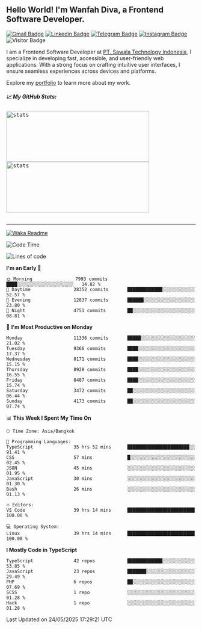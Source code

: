 ## Hello World! I'm Wanfah Diva, a Frontend Software Developer.

[![Gmail Badge](https://img.shields.io/badge/-Gmail-white?style=plastic&logo=Gmail&link=mailto:aditputrafirmansyah@gmail.com)](mailto:wanfahdivaa@gmail.com)
[![Linkedin Badge](https://img.shields.io/badge/-LinkedIn-blue?style=plastic&logo=Linkedin&link=https://www.linkedin.com/in/aditputrafirmansyah/)](https://www.linkedin.com/in/wanfahdiva/)
[![Telegram Badge](https://img.shields.io/badge/-Telegram-blue?style=plastic&logo=telegram&link=https://t.me/Adithya_13)](https://t.me/wanfahdiva)
[![Instagram Badge](https://img.shields.io/badge/-Instagram-white?style=plastic&logo=instagram&link=https://www.instagram.com/adithya_firmansyahputra/)](https://www.instagram.com/wnfhdva/)
![Visitor Badge](https://visitor-badge.laobi.icu/badge?page_id=wanfahdiva.wanfahdiva)

<p>
I am a Frontend Software Developer at <a href="https://sawala/tech" target="_blank">PT. Sawala Technology Indonesia</a>, I specialize in developing fast, accessible, and user-friendly web applications. With a strong focus on crafting intuitive user interfaces, I ensure seamless experiences across devices and platforms.

Explore my <a href="http://wanfahdiva-com.vercel.app/" target="_blank">portfolio</a> to learn more about my work.
</p>

<h5 align="left">
  
📈 **My GitHub Stats:**

</h5>

<div align="left">
<kbd>
  <img height="135em" width="380em" alt="stats" src="https://github-readme-stats-salesp07.vercel.app/api?username=wanfahdiva&count_private=true&show_icons=true&theme=react&rank_icon=github&border_radius=10&hide_title=true"></kbd>
</kbd>
<kbd>
    <img height="135em" width="380em" alt="stats" src="https://github-readme-activity-graph.vercel.app/graph?username=wanfahdiva&theme=react&hide_title=true"></kbd>
</div>

<br />

---

[![Waka Readme](https://github.com/wanfahdiva/wanfahdiva/actions/workflows/waka.yml/badge.svg)](https://github.com/wanfahdiva/wanfahdiva/actions/workflows/waka.yml)

<!--START_SECTION:waka-->
![Code Time](http://img.shields.io/badge/Code%20Time-2%2C013%20hrs%207%20mins-blue)

![Lines of code](https://img.shields.io/badge/From%20Hello%20World%20I%27ve%20Written-23.6%20million%20lines%20of%20code-blue)

**I'm an Early 🐤** 

```text
🌞 Morning                7993 commits        ████░░░░░░░░░░░░░░░░░░░░░   14.82 % 
🌆 Daytime                28352 commits       █████████████░░░░░░░░░░░░   52.57 % 
🌃 Evening                12837 commits       ██████░░░░░░░░░░░░░░░░░░░   23.80 % 
🌙 Night                  4751 commits        ██░░░░░░░░░░░░░░░░░░░░░░░   08.81 % 
```
📅 **I'm Most Productive on Monday** 

```text
Monday                   11336 commits       █████░░░░░░░░░░░░░░░░░░░░   21.02 % 
Tuesday                  9366 commits        ████░░░░░░░░░░░░░░░░░░░░░   17.37 % 
Wednesday                8171 commits        ████░░░░░░░░░░░░░░░░░░░░░   15.15 % 
Thursday                 8928 commits        ████░░░░░░░░░░░░░░░░░░░░░   16.55 % 
Friday                   8487 commits        ████░░░░░░░░░░░░░░░░░░░░░   15.74 % 
Saturday                 3472 commits        ██░░░░░░░░░░░░░░░░░░░░░░░   06.44 % 
Sunday                   4173 commits        ██░░░░░░░░░░░░░░░░░░░░░░░   07.74 % 
```


📊 **This Week I Spent My Time On** 

```text
🕑︎ Time Zone: Asia/Bangkok

💬 Programming Languages: 
TypeScript               35 hrs 52 mins      ███████████████████████░░   91.41 % 
CSS                      57 mins             █░░░░░░░░░░░░░░░░░░░░░░░░   02.45 % 
JSON                     45 mins             ░░░░░░░░░░░░░░░░░░░░░░░░░   01.95 % 
JavaScript               30 mins             ░░░░░░░░░░░░░░░░░░░░░░░░░   01.30 % 
Bash                     26 mins             ░░░░░░░░░░░░░░░░░░░░░░░░░   01.13 % 

🔥 Editors: 
VS Code                  39 hrs 14 mins      █████████████████████████   100.00 % 

💻 Operating System: 
Linux                    39 hrs 14 mins      █████████████████████████   100.00 % 
```

**I Mostly Code in TypeScript** 

```text
TypeScript               42 repos            █████████████░░░░░░░░░░░░   53.85 % 
JavaScript               23 repos            ███████░░░░░░░░░░░░░░░░░░   29.49 % 
PHP                      6 repos             ██░░░░░░░░░░░░░░░░░░░░░░░   07.69 % 
SCSS                     1 repo              ░░░░░░░░░░░░░░░░░░░░░░░░░   01.28 % 
Hack                     1 repo              ░░░░░░░░░░░░░░░░░░░░░░░░░   01.28 % 
```




 Last Updated on 24/05/2025 17:29:21 UTC
<!--END_SECTION:waka-->
